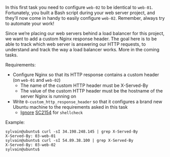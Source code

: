 In this first task you need to configure ```web-02``` to be identical to ```web-01```. Fortunately, you built a Bash script during your web server project, and they’ll now come in handy to easily configure ```web-02```. Remember, always try to automate your work!

Since we’re placing our web servers behind a load balancer for this project, we want to add a custom Nginx response header. The goal here is to be able to track which web server is answering our HTTP requests, to understand and track the way a load balancer works. More in the coming tasks.

Requirements:

- Configure Nginx so that its HTTP response contains a custom header (on ```web-01``` and ```web-02```)
	- The name of the custom HTTP header must be X-Served-By
	- The value of the custom HTTP header must be the hostname of the server Nginx is running on
- Write ```0-custom_http_response_header``` so that it configures a brand new Ubuntu machine to the requirements asked in this task
	- [Ignore](https://github.com/koalaman/shellcheck/wiki/Ignore) [SC2154](https://github.com/koalaman/shellcheck/wiki/SC2154) for ```shellcheck```

Example:
```
sylvain@ubuntu$ curl -sI 34.198.248.145 | grep X-Served-By
X-Served-By: 03-web-01
sylvain@ubuntu$ curl -sI 54.89.38.100 | grep X-Served-By
X-Served-By: 03-web-02
sylvain@ubuntu$
```

